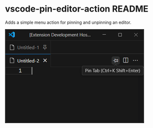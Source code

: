 # vscode-pin-editor-action README

Adds a simple menu action for pinning and unpinning an editor.

![Demonstration of the contributed button to the editor actions menu](img/image.png)
